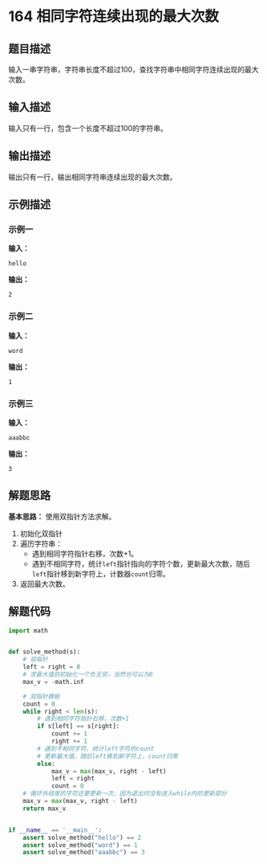 # 164 相同字符连续出现的最大次数

## 题目描述

输入一串字符串，字符串长度不超过100，查找字符串中相同字符连续出现的最大次数。

## 输入描述

输入只有一行，包含一个长度不超过100的字符串。

## 输出描述

输出只有一行，输出相同字符串连续出现的最大次数。

## 示例描述

### 示例一

**输入：**

```text
hello
```

**输出：**

```text
2
```

### 示例二

**输入：**

```text
word
```

**输出：**

```text
1
```

### 示例三

**输入：**

```text
aaabbc
```

**输出：**

```text
3
```

## 解题思路

**基本思路：** 使用双指针方法求解。

1. 初始化双指针
2. 遍历字符串：
    - 遇到相同字符指针右移，次数+1。
    - 遇到不相同字符，统计`left`指针指向的字符个数，更新最大次数，随后`left`指针移到新字符上，计数器`count`归零。
3. 返回最大次数。

## 解题代码

```python
import math


def solve_method(s):
    # 双指针
    left = right = 0
    # 求最大值则初始化一个负无穷，当然也可以为0
    max_v = -math.inf

    # 双指针模板
    count = 0
    while right < len(s):
        # 遇到相同字符指针右移，次数+1
        if s[left] == s[right]:
            count += 1
            right += 1
        # 遇到不相同字符，统计left字符的count
        # 更新最大值，随后left移到新字符上，count归零
        else:
            max_v = max(max_v, right - left)
            left = right
            count = 0
    # 循环外结尾的字符还要更新一次，因为退出时没有进入while内的更新部分
    max_v = max(max_v, right - left)
    return max_v


if __name__ == '__main__':
    assert solve_method("hello") == 2
    assert solve_method("word") == 1
    assert solve_method("aaabbc") == 3
```



